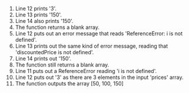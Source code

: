 1. Line 12 prints '3'.
2. Line 13 prints '150'.
3. Line 14 also prints '150'.
4. The function returns a blank array.
5. Line 12 puts out an error message that reads 'ReferenceError: i is not defined'.
6. Line 13 prints out the same kind of error message, reading that 'discountedPrice is not defined'.
7. Line 14 prints out '150'.
8. The function still returns a blank array.
9. Line 11 puts out a ReferenceError reading 'i is not defined'.
10. Line 12 puts out '3' as there are 3 elements in the input 'prices' array.
11. The function outputs the array [50, 100, 150]
